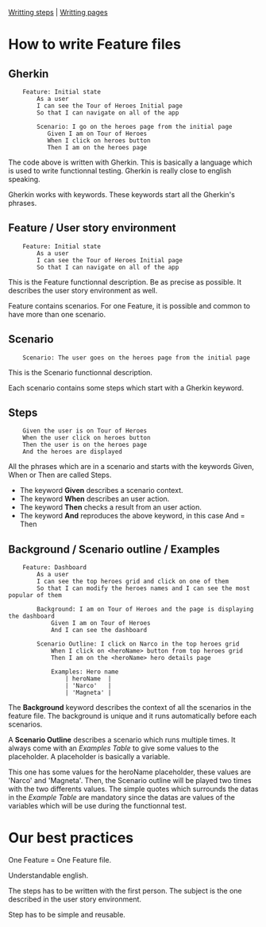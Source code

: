 [Writting steps](../step_definitions) | [Writting pages](../pages)

# How to write Feature files

## Gherkin

```Gherkin
    Feature: Initial state
        As a user
        I can see the Tour of Heroes Initial page
        So that I can navigate on all of the app

        Scenario: I go on the heroes page from the initial page
           Given I am on Tour of Heroes
           When I click on heroes button
           Then I am on the heroes page
```

The code above is written with Gherkin.
This is basically a language which is used to write functionnal testing.
Gherkin is really close to english speaking.

Gherkin works with keywords. These keywords start all the Gherkin's phrases.

## Feature / User story environment

```Gherkin
    Feature: Initial state
        As a user
        I can see the Tour of Heroes Initial page
        So that I can navigate on all of the app
```

This is the Feature functionnal description.
Be as precise as possible.
It describes the user story environment as well.

Feature contains scenarios.
For one Feature, it is possible and common to have more than one scenario.

## Scenario

```Gherkin
    Scenario: The user goes on the heroes page from the initial page
```

This is the Scenario functionnal description.

Each scenario contains some steps which start with a Gherkin keyword.

## Steps

```Gherkin
    Given the user is on Tour of Heroes
    When the user click on heroes button
    Then the user is on the heroes page
    And the heroes are displayed
```

All the phrases which are in a scenario and starts with the keywords Given, When or Then are called Steps.

* The keyword **Given** describes a scenario context.
* The keyword **When** describes an user action.
* The keyword **Then** checks a result from an user action.
* The keyword **And** reproduces the above keyword, in this case And = Then

## Background / Scenario outline / Examples

```Gherkin
    Feature: Dashboard
        As a user
        I can see the top heroes grid and click on one of them
        So that I can modify the heroes names and I can see the most popular of them

        Background: I am on Tour of Heroes and the page is displaying the dashboard
            Given I am on Tour of Heroes
            And I can see the dashboard

        Scenario Outline: I click on Narco in the top heroes grid
            When I click on <heroName> button from top heroes grid
            Then I am on the <heroName> hero details page

            Examples: Hero name
                | heroName  |
                | 'Narco'   |
                | 'Magneta' |
```

The **Background** keyword describes the context of all the scenarios in the feature file.
The background is unique and it runs automatically before each scenarios.

A **Scenario Outline** describes a scenario which runs multiple times.
It always come with an _Examples Table_ to give some values to the placeholder.
A placeholder is basically a variable.

This one has some values for the heroName placeholder, these values are 'Narco' and 'Magneta'.
Then, the Scenario outline will be played two times with the two differents values.
The simple quotes which surrounds the datas in the _Example Table_ are mandatory since the datas are values of the variables which will be use during the functionnal test.

# Our best practices

One Feature = One Feature file.

Understandable english.

The steps has to be written with the first person. The subject is the one described in the user story environment.

Step has to be simple and reusable.
